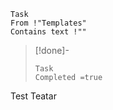 ```dataview
Task
From !"Templates"
Contains text !""
```


>[!done]-
>```dataview
>Task
>Completed =true
>```


Test
Teatar
